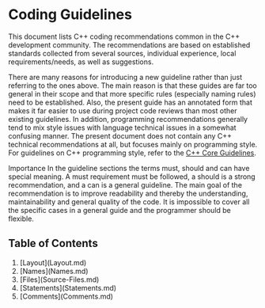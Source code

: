 # Coding Guidelines

This document lists C++ coding recommendations common in the C++ development community. The recommendations are based on established standards collected from several sources, individual experience, local requirements/needs, as well as suggestions.

There are many reasons for introducing a new guideline rather than just referring to the ones above. The main reason is that these guides are far too general in their scope and that more specific rules (especially naming rules) need to be established. Also, the present guide has an annotated form that makes it far easier to use during project code reviews than most other existing guidelines. In addition, programming recommendations generally tend to mix style issues with language technical issues in a somewhat confusing manner. The present document does not contain any C++ technical recommendations at all, but focuses mainly on programming style. For guidelines on C++ programming style, refer to the [C++ Core Guidelines](https://isocpp.github.io/CppCoreGuidelines/CppCoreGuidelines).

Importance In the guideline sections the terms must, should and can have special meaning. A must requirement must be followed, a should is a strong recommendation, and a can is a general guideline.
The main goal of the recommendation is to improve readability and thereby the understanding, maintainability and general quality of the code. It is impossible to cover all the specific cases in a general guide and the programmer should be flexible.

## Table of Contents
1. <!-- DOXYGEN_MAKE_REF -->[Layout](Layout.md)
2. <!-- DOXYGEN_MAKE_REF -->[Names](Names.md)
3. <!-- DOXYGEN_MAKE_REF -->[Files](Source-Files.md)
4. <!-- DOXYGEN_MAKE_REF -->[Statements](Statements.md)
5. <!-- DOXYGEN_MAKE_REF -->[Comments](Comments.md)